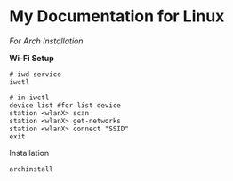 # My Documentation for Linux

*For Arch Installation* 

**Wi-Fi Setup** 

```
# iwd service 
iwctl

# in iwctl
device list #for list device
station <wlanX> scan
station <wlanX> get-networks
station <wlanX> connect "SSID"
exit
```

Installation

```
archinstall 
```

